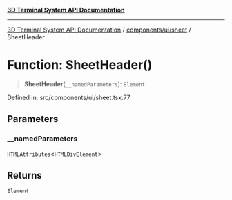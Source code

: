 [**3D Terminal System API Documentation**](../../../../README.md)

***

[3D Terminal System API Documentation](../../../../README.md) / [components/ui/sheet](../README.md) / SheetHeader

# Function: SheetHeader()

> **SheetHeader**(`__namedParameters`): `Element`

Defined in: src/components/ui/sheet.tsx:77

## Parameters

### \_\_namedParameters

`HTMLAttributes`\<`HTMLDivElement`\>

## Returns

`Element`
